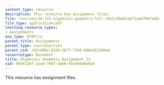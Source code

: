 ```yaml
---
content_type: resource
description: This resource has assignment files.
file: /courses/18-725-algebraic-geometry-fall-2015/09a6126f1aad704fadb693c6b0a0a9a8_MIT18_725F15_hw11.pdf
file_type: application/pdf
learning_resource_types:
- Assignments
ocw_type: OCWFile
parent_title: Assignments
parent_type: CourseSection
parent_uid: c02c496e-81b8-5877-f2b6-888eb51200ad
resourcetype: Document
title: Algebraic Geometry Assignment 11
uid: 09a6126f-1aad-704f-adb6-93c6b0a0a9a8
---
```

This resource has assignment files.

